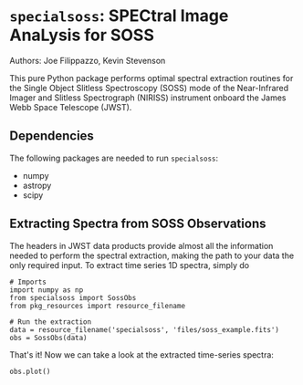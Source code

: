 # `specialsoss`: SPECtral Image AnaLysis for SOSS

Authors: Joe Filippazzo, Kevin Stevenson

This pure Python package performs optimal spectral extraction routines for the Single Object Slitless Spectroscopy (SOSS) mode of the Near-Infrared Imager and Slitless Spectrograph (NIRISS) instrument onboard the James Webb Space Telescope (JWST).

## Dependencies

The following packages are needed to run `specialsoss`:
- numpy
- astropy
- scipy

## Extracting Spectra from SOSS Observations

The headers in JWST data products provide almost all the information needed to perform the spectral extraction, making the path to your data the only required input. To extract time series 1D spectra, simply do

```
# Imports
import numpy as np
from specialsoss import SossObs
from pkg_resources import resource_filename

# Run the extraction
data = resource_filename('specialsoss', 'files/soss_example.fits')
obs = SossObs(data)
```

That's it! Now we can take a look at the extracted time-series spectra:

```
obs.plot()
```
